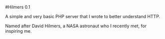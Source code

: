 #Hilmers 0.1

A simple and very basic PHP server that I wrote to better understand HTTP.

Named after David Hilmers, a NASA astronaut who I recently met, for inspiring me.